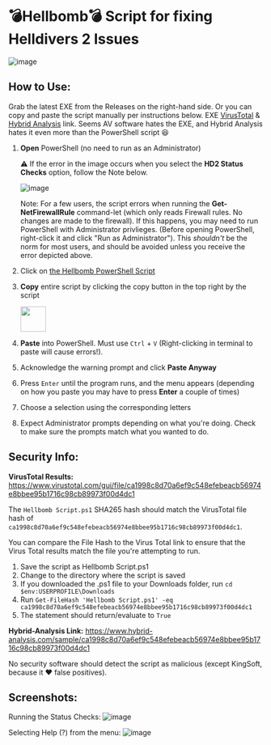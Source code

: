 # 💣Hellbomb💣 Script for fixing Helldivers 2 Issues

![image](https://github.com/helldivers2fixes/HellbombScript/assets/166264070/901687d6-1991-4fe4-8cfc-8d662f11b33e)



## How to Use:

Grab the latest EXE from the Releases on the right-hand side. Or you can copy and paste the script manually per instructions below.
EXE [VirusTotal](https://www.virustotal.com/gui/file/0ed6ce60daaa1507ff288731b661273b7dfc20e0cbb8f65e430494cfcd108cc0) & [Hybrid Analysis](https://www.hybrid-analysis.com/sample/0ed6ce60daaa1507ff288731b661273b7dfc20e0cbb8f65e430494cfcd108cc0) link. Seems AV software hates the EXE, and Hybrid Analysis hates it even more than the PowerShell script 😆

 1. **Open** PowerShell (no need to run as an Administrator)
    
       ⚠️ If the error in the image occurs when you select the **HD2 Status Checks** option, follow the Note below.
    
     ![image](https://github.com/helldivers2fixes/HellbombScript/assets/166264070/734e2757-7a65-4bbf-8d6a-732275cecc51)
    
       Note: For a few users, the script errors when running the **Get-NetFirewallRule** command-let (which only reads Firewall rules. No changes are made to the firewall).
       If this happens, you may need to run PowerShell with Administrator privlieges.
       (Before opening PowerShell, right-click it and click "Run as Administrator").
       This _shouldn't_ be the norm for most users, and should be avoided unless you receive the error depicted above.
    
 3. Click on [the Hellbomb PowerShell Script](https://github.com/helldivers2fixes/HellbombScript/blob/main/Hellbomb%20Script.ps1)
 4. **Copy** entire script by clicking the copy button in the top right by the script
    
       <img src = "https://github.com/helldivers2fixes/HellbombScript/assets/166264070/5a600b1c-64f6-4956-ba2f-f82c9a317f81" height=50>
       
 6. **Paste** into PowerShell. Must use ``Ctrl`` + ``V`` (Right-clicking in terminal to paste will cause errors!).
 7. Acknowledge the warning prompt and click **Paste Anyway**
 8. Press ``Enter`` until the program runs, and the menu appears (depending on how you paste you may have to press **Enter** a couple of times)
 9. Choose a selection using the corresponding letters
 10. Expect Administrator prompts depending on what you're doing. Check to make sure the prompts match what you wanted to do.

## Security Info:

**VirusTotal Results:** https://www.virustotal.com/gui/file/ca1998c8d70a6ef9c548efebeacb56974e8bbee95b1716c98cb89973f00d4dc1

The ``Hellbomb Script.ps1`` SHA265 hash should match the VirusTotal file hash of ``ca1998c8d70a6ef9c548efebeacb56974e8bbee95b1716c98cb89973f00d4dc1``.

You can compare the File Hash to the Virus Total link to ensure that the Virus Total results match the file you're attempting to run.

1. Save the script as Hellbomb Script.ps1
2. Change to the directory where the script is saved
3. If you downloaded the .ps1 file to your Downloads folder, run ``cd $env:USERPROFILE\Downloads``
4. Run ``Get-FileHash 'Hellbomb Script.ps1' -eq ca1998c8d70a6ef9c548efebeacb56974e8bbee95b1716c98cb89973f00d4dc1``
5. The statement should return/evaluate to ``True``

**Hybrid-Analysis Link:** https://www.hybrid-analysis.com/sample/ca1998c8d70a6ef9c548efebeacb56974e8bbee95b1716c98cb89973f00d4dc1

No security software should detect the script as malicious (except KingSoft, because it ❤️ false positives).
## Screenshots:

Running the Status Checks:
![image](https://github.com/user-attachments/assets/54e64e25-26c7-4462-9c49-a10390948f75)




Selecting Help (?) from the menu:
![image](https://github.com/user-attachments/assets/73d16568-8063-4ee3-a6b6-b17facc87041)





